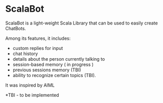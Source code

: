# ScalaBot

ScalaBot is a light-weight Scala Library that can be used to easily create ChatBots.

Among its features, it includes:
- custom replies for input
- chat history
- details about the person currently talking to
- session-based memory ( in progress )
- previous sessions memory (TBI)
- ability to recognize certain topics (TBI).

It was inspired by AIML

*TBI - to be implemented

